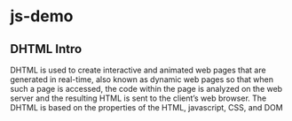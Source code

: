 # js-demo
## DHTML Intro
DHTML is used to create interactive and animated web pages that are generated in real-time, also known as dynamic web pages so that when such a page is accessed, the code within the page is analyzed on the web server and the resulting HTML is sent to the client’s web browser.
The DHTML is based on the properties of the HTML, javascript, CSS, and DOM 
